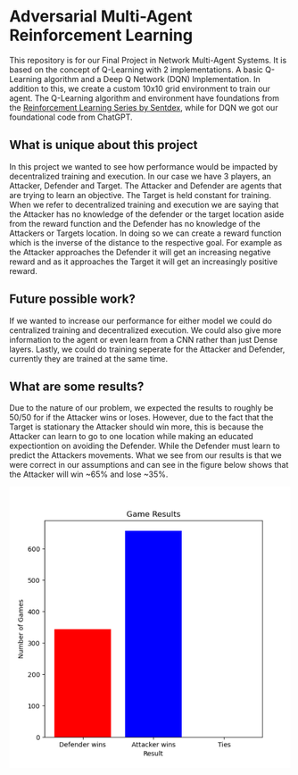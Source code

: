 # Adversarial Multi-Agent Reinforcement Learning

This repository is for our Final Project in Network Multi-Agent Systems. It is based on the concept of Q-Learning with 2 implementations. A basic Q-Learning algorithm and a Deep Q Network (DQN) Implementation. In addition to this, we create a custom 10x10 grid environment to train our agent. The Q-Learning algorithm and environment have foundations from the [Reinforcement Learning Series by Sentdex](https://www.youtube.com/watch?v=yMk_XtIEzH8&list=PLQVvvaa0QuDezJFIOU5wDdfy4e9vdnx-7), while for DQN we got our foundational code from ChatGPT. 

## What is unique about this project

In this project we wanted to see how performance would be impacted by decentralized training and execution. In our case we have 3 players, an Attacker, Defender and Target. The Attacker and Defender are agents that are trying to learn an objective. The Target is held constant for training. When we refer to decentralized training and execution we are saying that the Attacker has no knowledge of the defender or the target location aside from the reward function and the Defender has no knowledge of the Attackers or Targets location. In doing so we can create a reward function which is the inverse of the distance to the respective goal. For example as the Attacker approaches the Defender it will get an increasing negative reward and as it approaches the Target it will get an increasingly positive reward.

## Future possible work?

If we wanted to increase our performance for either model we could do centralized training and decentralized execution. We could also give more information to the agent or even learn from a CNN rather than just Dense layers. Lastly, we could do training seperate for the Attacker and Defender, currently they are trained at the same time. 

## What are some results?

Due to the nature of our problem, we expected the results to roughly be 50/50 for if the Attacker wins or loses. However, due to the fact that the Target is stationary the Attacker should win more, this is because the Attacker can learn to go to one location while making an educated expectiontion on avoiding the Defender. While the Defender must learn to predict the Attackers movements. What we see from our results is that we were correct in our assumptions and can see in the figure below shows that the Attacker will win ~65% and lose ~35%. 

<p align="center">

  <img src="Images/boxGraph.png">

</p>
